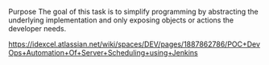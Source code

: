 Purpose
The goal of this task is to simplify programming by abstracting the underlying implementation and only exposing objects or actions the developer needs.

https://idexcel.atlassian.net/wiki/spaces/DEV/pages/1887862786/POC+DevOps+Automation+Of+Server+Scheduling+using+Jenkins
